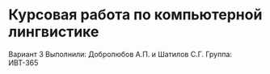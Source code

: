 # Курсовая работа по компьютерной лингвистике
Вариант 3
Выполнили: Добролюбов А.П. и Шатилов С.Г.
Группа: ИВТ-365
